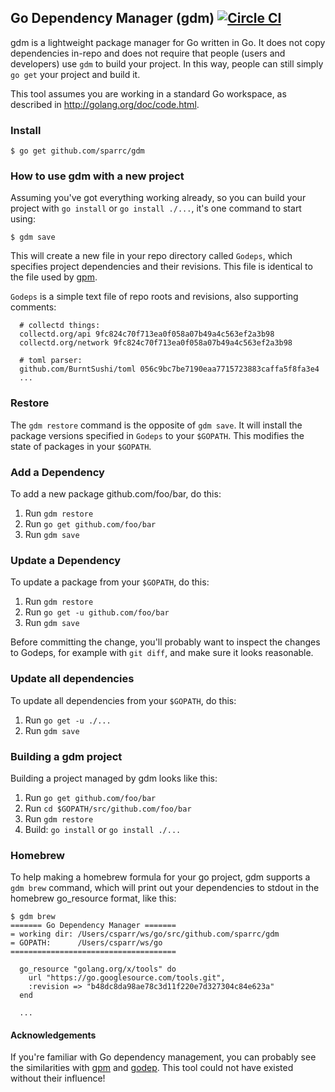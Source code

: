 ## Go Dependency Manager (gdm) [![Circle CI](https://circleci.com/gh/sparrc/gdm.svg?style=svg)](https://circleci.com/gh/sparrc/gdm)

gdm is a lightweight package manager for Go written in Go. It does not copy
dependencies in-repo and does not require that people (users and developers)
use `gdm` to build your project. In this way, people can still simply `go get`
your project and build it.

This tool assumes you are working in a standard Go workspace, as described in
http://golang.org/doc/code.html.

### Install

```console
$ go get github.com/sparrc/gdm
```

### How to use gdm with a new project

Assuming you've got everything working already, so you can build your project
with `go install` or `go install ./...`, it's one command to start using:

```console
$ gdm save
```

This will create a new file in your repo directory called `Godeps`, which
specifies project dependencies and their revisions. This file is identical to
the file used by [gpm](https://github.com/pote/gpm).

`Godeps` is a simple text file of repo roots and revisions,
also supporting comments:

```
  # collectd things:
  collectd.org/api 9fc824c70f713ea0f058a07b49a4c563ef2a3b98
  collectd.org/network 9fc824c70f713ea0f058a07b49a4c563ef2a3b98

  # toml parser:
  github.com/BurntSushi/toml 056c9bc7be7190eaa7715723883caffa5f8fa3e4
  ...
```

### Restore

The `gdm restore` command is the opposite of `gdm save`. It will install the
package versions specified in `Godeps` to your `$GOPATH`. This modifies the
state of packages in your `$GOPATH`.

### Add a Dependency

To add a new package github.com/foo/bar, do this:

1. Run `gdm restore`
1. Run `go get github.com/foo/bar`
1. Run `gdm save`

### Update a Dependency

To update a package from your `$GOPATH`, do this:

1. Run `gdm restore`
1. Run `go get -u github.com/foo/bar`
1. Run `gdm save`

Before committing the change, you'll probably want to inspect the changes to
Godeps, for example with `git diff`, and make sure it looks reasonable.

### Update all dependencies

To update all dependencies from your `$GOPATH`, do this:

1. Run `go get -u ./...`
1. Run `gdm save`

### Building a gdm project

Building a project managed by gdm looks like this:

1. Run `go get github.com/foo/bar`
1. Run `cd $GOPATH/src/github.com/foo/bar`
1. Run `gdm restore`
1. Build: `go install` or `go install ./...`

### Homebrew

To help making a homebrew formula for your go project, gdm supports a
`gdm brew` command, which will print out your dependencies to stdout in the
homebrew go_resource format, like this:

```
$ gdm brew
======= Go Dependency Manager =======
= working dir: /Users/csparr/ws/go/src/github.com/sparrc/gdm
= GOPATH:      /Users/csparr/ws/go
=====================================

  go_resource "golang.org/x/tools" do
    url "https://go.googlesource.com/tools.git",
    :revision => "b48dc8da98ae78c3d11f220e7d327304c84e623a"
  end

  ...
```

#### Acknowledgements

If you're familiar with Go dependency management, you can probably see the
similarities with [gpm](https://github.com/pote/gpm) and
[godep](https://github.com/tools/godep). This tool could not have existed without
their influence!
